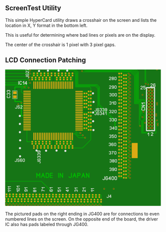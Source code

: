 ## ScreenTest Utility

This simple HyperCard utility draws a crosshair on the screen and lists the location in X, Y format in the bottom left.

This is useful for determining where bad lines or pixels are on the display.

The center of the crosshair is 1 pixel with 3 pixel gaps.


## LCD Connection Patching

![A drawing of a portion of the LCD PCB to show pads used to fix bad connections.](media/displaypads1.png)

The pictured pads on the right ending in JG400 are for connections to even numbered lines on the screen. On the opposite end of the board, the driver IC also has pads labeled through JG400. 